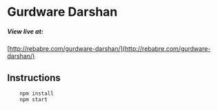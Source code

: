 # Gurdware Darshan


##### View live at:

[http://rebabre.com/gurdware-darshan/](http://rebabre.com/gurdware-darshan/)

## Instructions
        npm install
        npm start
